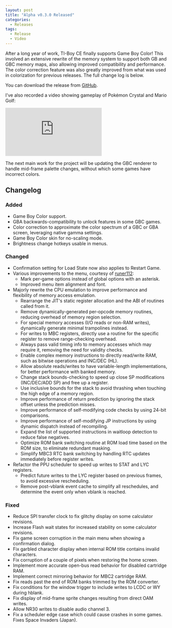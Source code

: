 ```yaml
---
layout: post
title: "Alpha v0.3.0 Released"
categories:
  - Releases
tags:
  - Release
  - Video
---
```


After a long year of work, TI-Boy CE finally supports Game Boy Color!
This involved an extensive rewrite of the memory system to support both GB and GBC memory maps, also allowing improved compatibility and performance.
The color correction feature was also greatly improved from what was used in colorization for previous releases. The full change log is below.

You can download the release from [GitHub](https://github.com/calc84maniac/tiboyce/releases).

I've also recorded a video showing gameplay of Pokémon Crystal and Mario Golf:

<div class="video-container">
  <iframe class="video" src="https://www.youtube-nocookie.com/embed/vJ7nHP612eQ" frameborder="0" allowfullscreen></iframe>
</div>

The next main work for the project will be updating the GBC renderer to handle mid-frame palette changes, without which some games have incorrect colors.

## Changelog

### Added
-   Game Boy Color support.
-   GBA backwards-compatibility to unlock features in some GBC games.
-   Color correction to approximate the color spectrum of a GBC or GBA screen, leveraging native gamma settings.
-   Game Boy Color skin for no-scaling mode.
-   Brightness change hotkeys usable in menus.

### Changed
-   Confirmation setting for Load State now also applies to Restart Game.
-   Various improvements to the menu, courtesy of [runer112](https://github.com/runer112):
    -   Mark per-game options instead of global options with an asterisk.
    -   Improved menu item alignment and font.
-   Majorly rewrite the CPU emulation to improve performance and flexibility of memory access emulation.
    -   Rearrange the JIT's static register allocation and the ABI of routines called from it.
    -   Remove dynamically-generated per-opcode memory routines, reducing overhead of memory region selection.
    -   For special memory accesses (I/O reads or non-RAM writes), dynamically generate minimal trampolines instead.
    -   For writes to MBC registers, directly use a routine for the specific register to remove range-checking overhead.
    -   Always pass valid timing info to memory accesses which may require it, removing the need for validity checks.
    -   Enable complex memory instructions to directly read/write RAM, such as bitwise operations and INC/DEC (HL).
    -   Allow absolute reads/writes to have variable-length implementations, for better performance with banked memory.
    -   Change stack bounds-checking to speed up close SP modifications (INC/DEC/ADD SP) and free up a register.
    -   Use inclusive bounds for the stack to avoid thrashing when touching the high edge of a memory region.
    -   Improve performance of return prediction by ignoring the stack offset unless the prediction misses.
    -   Improve performance of self-modifying code checks by using 24-bit comparisons.
    -   Improve performance of self-modifying JP instructions by using dynamic dispatch instead of recompiling.
    -   Expand the list of supported instructions in waitloop detection to reduce false negatives.
    -   Optimize ROM bank switching routine at ROM load time based on the ROM size, to eliminate redundant masking.
    -   Simplify MBC3 RTC bank switching by handling RTC updates immediately before register writes.
-   Refactor the PPU scheduler to speed up writes to STAT and LYC registers.
    -   Predict future writes to the LYC register based on previous frames, to avoid excessive rescheduling.
    -   Remove post-vblank event cache to simplify all reschedules, and determine the event only when vblank is reached.

### Fixed
-   Reduce SPI transfer clock to fix glitchy display on some calculator revisions.
-   Increase Flash wait states for increased stability on some calculator revisions.
-   Fix game screen corruption in the main menu when showing a confirmation dialog.
-   Fix garbled character display when internal ROM title contains invalid characters.
-   Fix corruption of a couple of pixels when restoring the home screen.
-   Implement more accurate open-bus read behavior for disabled cartridge RAM.
-   Implement correct mirroring behavior for MBC2 cartridge RAM.
-   Fix reads past the end of ROM banks trimmed by the ROM converter.
-   Fix conditions for the window trigger to include writes to LCDC or WY during hblank.
-   Fix display of mid-frame sprite changes resulting from direct OAM writes.
-   Allow NR30 writes to disable audio channel 3.
-   Fix a scheduler edge case which could cause crashes in some games. Fixes Space Invaders (Japan).
